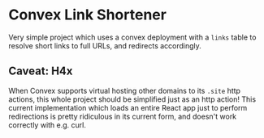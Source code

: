 # Convex Link Shortener

Very simple project which uses a convex deployment with a `links` table to resolve short links to full URLs, and redirects accordingly.

## Caveat: H4x

When Convex supports virtual hosting other domains to its `.site` http actions, this whole project should be simplified just as an http action! This current implementation which loads an entire React app just to perform redirections is
pretty ridiculous in its current form, and doesn't work correctly with e.g. curl.